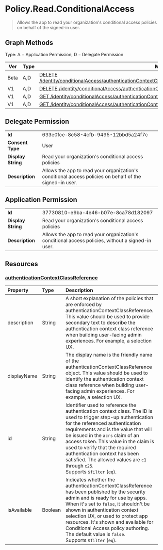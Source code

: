# Policy.Read.ConditionalAccess

> Allows the app to read your organization's conditional access policies on behalf of the signed-in user.
## Graph Methods

Type: A = Application Permission, D = Delegate Permission

|Ver|Type|Method|
|-------|----|------|
|Beta|A,D|[DELETE /identity/conditionalAccess/authenticationContextClassReferences/{authenticationContextClassReferenceId}](https://docs.microsoft.com/graph/api/authenticationcontextclassreference-delete?view=graph-rest-beta&tabs=http)|
|V1|A,D|[DELETE /identity/conditionalAccess/authenticationContextClassReferences/{id}](https://docs.microsoft.com/graph/api/authenticationcontextclassreference-delete?view=graph-rest-1.0&tabs=http)|
|V1|A,D|[GET /identity/conditionalAccess/authenticationContextClassReferences](https://docs.microsoft.com/graph/api/conditionalaccessroot-list-authenticationcontextclassreferences?view=graph-rest-1.0&tabs=http)|
|V1|A,D|[GET /identity/conditionalAccess/authenticationContextClassReferences/{id}](https://docs.microsoft.com/graph/api/authenticationcontextclassreference-get?view=graph-rest-1.0&tabs=http)|
## Delegate Permission
|||
|-|-|
|**Id**|633e0fce-8c58-4cfb-9495-12bbd5a24f7c|
|**Consent Type**|User|
|**Display String**|Read your organization's conditional access policies|
|**Description**|Allows the app to read your organization's conditional access policies on behalf of the signed-in user.|
## Application Permission
|||
|-|-|
|**Id**|37730810-e9ba-4e46-b07e-8ca78d182097|
|**Display String**|Read your organization's conditional access policies|
|**Description**|Allows the app to read your organization's conditional access policies, without a signed-in user.|
## Resources
### [authenticationContextClassReference ](https://docs.microsoft.com/graph/api/resources/authenticationcontextclassreference?view=graph-rest-1.0&tabs=http)
| Property     | Type        | Description |
|:-------------|:------------|:------------|
|description|String| A short explanation of the policies that are enforced by authenticationContextClassReference. This value should be used to provide secondary text to describe the authentication context class reference when building user-facing admin experiences. For example, a selection UX.|
|displayName|String| The display name is the friendly name of the authenticationContextClassReference object. This value should be used to identify the authentication context class reference when building user-facing admin experiences. For example, a selection UX.|
|id|String| Identifier used to reference the authentication context class. The ID is used to trigger step-up authentication for the referenced authentication requirements and is the value that will be issued in the `acrs` claim of an access token. This value in the claim is used to verify that the required authentication context has been satisfied. The allowed values are `c1` through `c25`. <br/> Supports `$filter` (`eq`).|
|isAvailable|Boolean| Indicates whether the authenticationContextClassReference has been published by the security admin and is ready for use by apps. When it's set to `false`, it shouldn't be shown in authentication context selection UX, or used to protect app resources. It's shown and available for Conditional Access policy authoring. The default value is `false`. <br/> Supports `$filter` (`eq`). |
